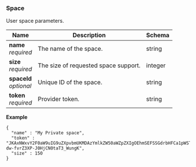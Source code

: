 
<a name="space"></a>
### Space
User space parameters.


|Name|Description|Schema|
|---|---|---|
|**name**  <br>*required*|The name of the space.|string|
|**size**  <br>*required*|The size of requested space support.|integer|
|**spaceId**  <br>*optional*|Unique ID of the space.|string|
|**token**  <br>*required*|Provider token.|string|

**Example**
```
{
  "name" : "My Private space",
  "token" : "JKAxNWxvY2F0aW9uIG9uZXpvbmUKMDAzYmlkZW50aWZpZXIgOEhmSEFSSGdrbHFCa1pWSTRsNk1CVHZTU3Z0OThwcHA2OTQ4czhRN1NPawowMDFhY2lkIHRpbWUgPCAxNDk2MTQwMTQ0CjAwMmZzaWduYXR1cmUg88OIBmav38YI0Z2-dw-fvrZ3XP-J0HjCN0taT3_WungK",
  "size" : 150
}
```



